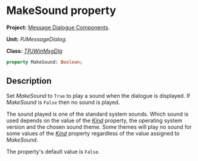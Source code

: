 # MakeSound property #

**Project:** [Message Dialogue Components](MessageDialogComponents.md).

**Unit:** _PJMessageDialog_.

**Class:** _[TPJWinMsgDlg](TPJWinMsgDlg.md)_

```pascal
property MakeSound: Boolean;
```

## Description ##

Set _MakeSound_ to `True` to play a sound when the dialogue is displayed. If _MakeSound_ is `False` then no sound is played.

The sound played is one of the standard system sounds. Which sound is used depends on the value of the _[Kind](TPJWinMsgDlgKind.md)_ property, the operating system version and the chosen sound theme. Some themes will play no sound for some values of the _[Kind](TPJWinMsgDlgKind.md)_ property regardless of the value assigned to _MakeSound_.

The property's default value is `False`.